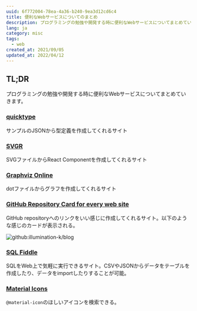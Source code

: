```yaml
---
uuid: 6f772004-78ea-4a36-b240-9ea3d12cd6c4
title: 便利なWebサービスについてのまとめ
description: プログラミングの勉強や開発する時に便利なWebサービスについてまとめていきます。
lang: ja
category: misc
tags:
  - web
created_at: 2021/09/05
updated_at: 2022/04/12
---
```


## TL;DR

プログラミングの勉強や開発する時に便利なWebサービスについてまとめていきます。

### [quicktype](https://quicktype.io)

サンプルのJSONから型定義を作成してくれるサイト

### [SVGR](https://react-svgr.com)

SVGファイルからReact Componentを作成してくれるサイト

### [Graphviz Online](https://dreampuf.github.io/GraphvizOnline/)

dotファイルからグラフを作成してくれるサイト

### [GitHub Repository Card for every web site](https://gh-card.dev)

GitHub repositoryへのリンクをいい感じに作成してくれるサイト。以下のような感じのカードが表示される。

![github:illumination-k/blog](github:illumination-k/polars-pandas)

### [SQL Fiddle](http://sqlfiddle.com/)

SQLをWeb上で気軽に実行できるサイト。CSVやJSONからデータをテーブルを作成したり、データをimportしたりすることが可能。

### [Material Icons](https://material-ui.com/components/material-icons/)

`@material-icon`のほしいアイコンを検索できる。
